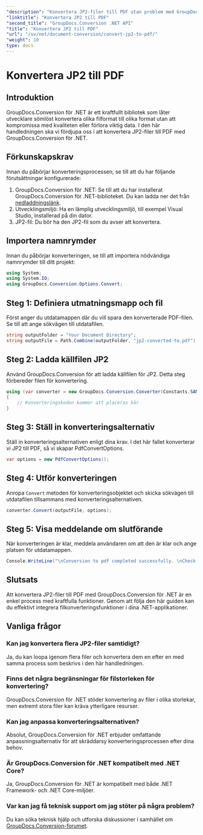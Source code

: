 ```yaml
---
"description": "Konvertera JP2-filer till PDF utan problem med GroupDocs.Conversion för .NET. Följ vår steg-för-steg-guide för sömlös integration."
"linktitle": "Konvertera JP2 till PDF"
"second_title": "GroupDocs.Conversion .NET API"
"title": "Konvertera JP2 till PDF"
"url": "/sv/net/document-conversion/convert-jp2-to-pdf/"
"weight": 10
type: docs
---
```

# Konvertera JP2 till PDF

## Introduktion
GroupDocs.Conversion för .NET är ett kraftfullt bibliotek som låter utvecklare sömlöst konvertera olika filformat till olika format utan att kompromissa med kvaliteten eller förlora viktig data. I den här handledningen ska vi fördjupa oss i att konvertera JP2-filer till PDF med GroupDocs.Conversion för .NET. 
## Förkunskapskrav
Innan du påbörjar konverteringsprocessen, se till att du har följande förutsättningar konfigurerade:
1. GroupDocs.Conversion för .NET: Se till att du har installerat GroupDocs.Conversion för .NET-biblioteket. Du kan ladda ner det från [nedladdningslänk](https://releases.groupdocs.com/conversion/net/).
2. Utvecklingsmiljö: Ha en lämplig utvecklingsmiljö, till exempel Visual Studio, installerad på din dator.
3. JP2-fil: Du bör ha den JP2-fil som du avser att konvertera.

## Importera namnrymder
Innan du påbörjar konverteringen, se till att importera nödvändiga namnrymder till ditt projekt:
```csharp
using System;
using System.IO;
using GroupDocs.Conversion.Options.Convert;
```

## Steg 1: Definiera utmatningsmapp och fil
Först anger du utdatamappen där du vill spara den konverterade PDF-filen. Se till att ange sökvägen till utdatafilen.
```csharp
string outputFolder = "Your Document Directory";
string outputFile = Path.Combine(outputFolder, "jp2-converted-to.pdf");
```
## Steg 2: Ladda källfilen JP2
Använd GroupDocs.Conversion för att ladda källfilen för JP2. Detta steg förbereder filen för konvertering.
```csharp
using (var converter = new GroupDocs.Conversion.Converter(Constants.SAMPLE_JP2))
{
    // Konverteringskoden kommer att placeras här
}
```
## Steg 3: Ställ in konverteringsalternativ
Ställ in konverteringsalternativen enligt dina krav. I det här fallet konverterar vi JP2 till PDF, så vi skapar PdfConvertOptions.
```csharp
var options = new PdfConvertOptions();
```
## Steg 4: Utför konverteringen
Anropa `Convert` metoden för konverteringsobjektet och skicka sökvägen till utdatafilen tillsammans med konverteringsalternativen.
```csharp
converter.Convert(outputFile, options);
```
## Steg 5: Visa meddelande om slutförande
När konverteringen är klar, meddela användaren om att den är klar och ange platsen för utdatamappen.
```csharp
Console.WriteLine("\nConversion to pdf completed successfully. \nCheck output in {0}", outputFolder);
```

## Slutsats
Att konvertera JP2-filer till PDF med GroupDocs.Conversion för .NET är en enkel process med kraftfulla funktioner. Genom att följa den här guiden kan du effektivt integrera filkonverteringsfunktioner i dina .NET-applikationer.
## Vanliga frågor
### Kan jag konvertera flera JP2-filer samtidigt?
Ja, du kan loopa igenom flera filer och konvertera dem en efter en med samma process som beskrivs i den här handledningen.
### Finns det några begränsningar för filstorleken för konvertering?
GroupDocs.Conversion för .NET stöder konvertering av filer i olika storlekar, men extremt stora filer kan kräva ytterligare resurser.
### Kan jag anpassa konverteringsalternativen?
Absolut, GroupDocs.Conversion för .NET erbjuder omfattande anpassningsalternativ för att skräddarsy konverteringsprocessen efter dina behov.
### Är GroupDocs.Conversion för .NET kompatibelt med .NET Core?
Ja, GroupDocs.Conversion för .NET är kompatibelt med både .NET Framework- och .NET Core-miljöer.
### Var kan jag få teknisk support om jag stöter på några problem?
Du kan söka teknisk hjälp och utforska diskussioner i samhället om [GroupDocs.Conversion-forumet](https://forum.groupdocs.com/c/conversion/11).